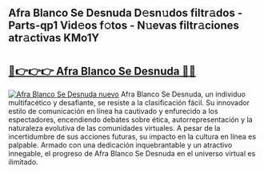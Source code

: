 ## Afra Blanco Se Desnuda D𝚎sn𝚞dos filtr𝚊dos - Parts-qp1 Vid𝚎os f𝚘tos - N𝚞evas filtr𝚊ciones atr𝚊ctivas KMo1Y

# <h2><a href="http://mbarsl.tromn.icu/?c=Afra+Blanco+Se+Desnuda">🔗👉👉👉 Afra Blanco Se Desnuda 🔗🔗</a></h2>

[![Afra Blanco Se Desnuda nuevo](https://i.imgur.com/pEAQMta.gif)](http://mbarsl.tromn.icu/?c=Afra+Blanco+Se+Desnuda)
Afra Blanco Se Desnuda, un individuo multifacético y desafiante, se resiste a la clasificación fácil. Su innovador estilo de comunicación en línea ha cautivado y enfurecido a los espectadores, encendiendo debates sobre ética, autorrepresentación y la naturaleza evolutiva de las comunidades virtuales. A pesar de la incertidumbre de sus acciones futuras, su impacto en la cultura en línea es palpable. Armado con una dedicación inquebrantable y un atractivo innegable, el progreso de Afra Blanco Se Desnuda en el universo virtual es ilimitado.
